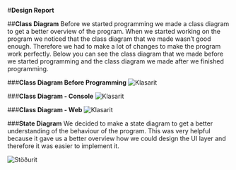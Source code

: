 #**Design Report**

##**Class Diagram**
<return>
Before we started programming we made a class diagram to get a better overview of the program. When we started working on the program we noticed that the class diagram that we made wasn’t good enough. Therefore we had to make a lot of changes to make the program work perfectly. Below you can see the class diagram that we made before we started programming and the class diagram we made after we finished programming.

###**Class Diagram Before Programming**
<return>
![Klasarit](http://i65.tinypic.com/25tjp0k.png)

###**Class Diagram - Console**
<return>
![Klasarit](http://i65.tinypic.com/nybad3.png)

###**Class Diagram - Web**
<return>
![Klasarit](http://i66.tinypic.com/11v09e9.png)

###**State Diagram**
<return>
We decided to make a state diagram to get a better understanding of the behaviour of the program. This was very helpful because it gave us a better overview how we could design the UI layer and therefore it was easier to implement it.

![Stöðurit](http://i63.tinypic.com/6r7qdu.jpg)